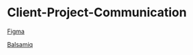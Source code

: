 # Client-Project-Communication

[Figma](https://www.figma.com/file/KYXQ1DXBXqQzBp1lQJYqV2/ZikFreak?node-id=6%3A42)

[Balsamiq](https://balsamiq.cloud/sxn5c15/pu9fok4)
